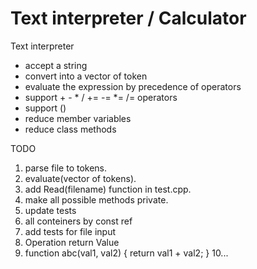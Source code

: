 # Text interpreter / Calculator
Text interpreter
- accept a string
- convert into a vector of token
- evaluate the expression by precedence of operators
- support + - * / += -= \*= /= operators
- support ()
- reduce member variables
- reduce class methods

TODO
1. parse file to tokens.
2. evaluate(vector of tokens).
3. add Read(filename) function in test.cpp.
4. make all possible methods private.
5. update tests
6. all conteiners by const ref
7. add tests for file input
8. Operation return Value
9. function abc(val1, val2) {
       return val1 + val2;
   }
10...
